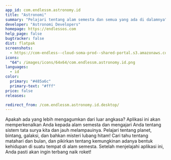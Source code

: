 ```yaml
---
app_id: com.endlessm.astronomy.id
title: "Astronomi"
summary: "Pelajari tentang alam semesta dan semua yang ada di dalamnya"
developer: "Astronomi Developers"
homepage: https://endlessos.com
help_page: false
bugtracker: false
dist: flatpak
screenshots:
  - https://com-endless--cloud-soma-prod--shared-portal.s3.amazonaws.com/apps.239.screenshots.38036afe-a710-4489-b1ac-e51abc56494d_201810161554565555.png
icons:
  "64": /images/icons/64x64/com.endlessm.astronomy.id.png
languages:
  - id
color:
  primary: "#485a6c"
  primary-text: "#fff"
price: false
releases:

redirect_from: /com.endlessm.astronomy.id.desktop/
---
```


<p>Apakah ada yang lebih mengagumkan dari luar angkasa? Aplikasi ini akan memperkenalkan Anda kepada alam semesta dan mengajari Anda tentang sistem tata surya kita dan jauh melampauinya. Pelajari tentang planet, bintang, galaksi, dan bahkan misteri lubang hitam! Cari tahu tentang matahari dan bulan, dan pikirkan tentang kemungkinan adanya bentuk kehidupan di suatu tempat di alam semesta. Setelah menjelajahi aplikasi ini, Anda pasti akan ingin terbang naik roket!</p>